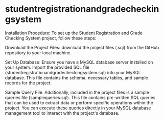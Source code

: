 # studentregistrationandgradecheckingsystem

Installation Procedure:
To set up the Student Registration and Grade Checking System project, follow these steps:


Download the Project Files:
download the project files (.sql) from the GitHub repository to your local machine.


Set Up Database:
Ensure you have a MySQL database server installed on your system.
Import the provided SQL file (studentregistrationandgradecheckingsystem.sql) into your MySQL database. This file contains the schema, necessary tables, and sample records for the project.


Sample Query File:
Additionally, included in the project files is a sample queries file (samplequeries.sql). This file contains pre-written SQL queries that can be used to extract data or perform specific operations within the project. You can execute these queries directly in your MySQL database management tool to interact with the project's database.
